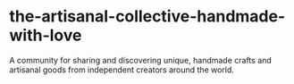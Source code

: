# the-artisanal-collective-handmade-with-love
A community for sharing and discovering unique, handmade crafts and artisanal goods from independent creators around the world.
